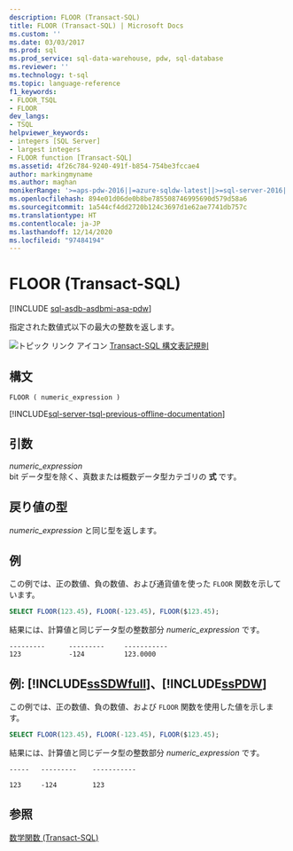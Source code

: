 ```yaml
---
description: FLOOR (Transact-SQL)
title: FLOOR (Transact-SQL) | Microsoft Docs
ms.custom: ''
ms.date: 03/03/2017
ms.prod: sql
ms.prod_service: sql-data-warehouse, pdw, sql-database
ms.reviewer: ''
ms.technology: t-sql
ms.topic: language-reference
f1_keywords:
- FLOOR_TSQL
- FLOOR
dev_langs:
- TSQL
helpviewer_keywords:
- integers [SQL Server]
- largest integers
- FLOOR function [Transact-SQL]
ms.assetid: 4f26c784-9240-491f-b854-754be3fccae4
author: markingmyname
ms.author: maghan
monikerRange: '>=aps-pdw-2016||=azure-sqldw-latest||>=sql-server-2016||>=sql-server-linux-2017||=azuresqldb-mi-current'
ms.openlocfilehash: 894e01d06de0b8be785508746995690d579d58a6
ms.sourcegitcommit: 1a544cf4dd2720b124c3697d1e62ae7741db757c
ms.translationtype: HT
ms.contentlocale: ja-JP
ms.lasthandoff: 12/14/2020
ms.locfileid: "97484194"
---
```

# <a name="floor-transact-sql"></a>FLOOR (Transact-SQL)
[!INCLUDE [sql-asdb-asdbmi-asa-pdw](../../includes/applies-to-version/sql-asdb-asdbmi-asa-pdw.md)]

  指定された数値式以下の最大の整数を返します。  
  
 ![トピック リンク アイコン](../../database-engine/configure-windows/media/topic-link.gif "トピック リンク アイコン") [Transact-SQL 構文表記規則](../../t-sql/language-elements/transact-sql-syntax-conventions-transact-sql.md)  
  
## <a name="syntax"></a>構文  
  
```syntaxsql
FLOOR ( numeric_expression )  
```  
  
[!INCLUDE[sql-server-tsql-previous-offline-documentation](../../includes/sql-server-tsql-previous-offline-documentation.md)]

## <a name="arguments"></a>引数
 *numeric_expression*  
 bit データ型を除く、真数または概数データ型カテゴリの **式** です。  
  
## <a name="return-types"></a>戻り値の型  
 *numeric_expression* と同じ型を返します。  
  
## <a name="examples"></a>例  
 この例では、正の数値、負の数値、および通貨値を使った `FLOOR` 関数を示しています。  
  
```sql  
SELECT FLOOR(123.45), FLOOR(-123.45), FLOOR($123.45);  
```  
  
 結果には、計算値と同じデータ型の整数部分 *numeric_expression* です。  
  
```  
---------      ---------     -----------  
123            -124          123.0000     
```  
  
## <a name="examples-sssdwfull-and-sspdw"></a>例: [!INCLUDE[ssSDWfull](../../includes/sssdwfull-md.md)]、[!INCLUDE[ssPDW](../../includes/sspdw-md.md)]  
 この例では、正の数値、負の数値、および `FLOOR` 関数を使用した値を示します。  
  
```sql  
SELECT FLOOR(123.45), FLOOR(-123.45), FLOOR($123.45);  
```  
  
 結果には、計算値と同じデータ型の整数部分 *numeric_expression* です。  
  
 ```
 -----   ---------    -----------  
  
 123     -124         123
 ```  
  
## <a name="see-also"></a>参照  
 [数学関数 &#40;Transact-SQL&#41;](../../t-sql/functions/mathematical-functions-transact-sql.md)  
  
  

